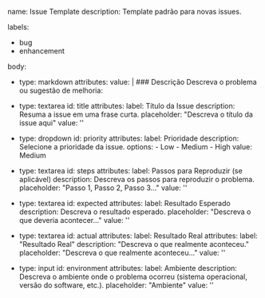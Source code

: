 name: Issue Template
description: Template padrão para novas issues.

labels:
  - bug
  - enhancement

body:
  - type: markdown
    attributes:
      value: |
        ### Descrição
        Descreva o problema ou sugestão de melhoria:

  - type: textarea
    id: title
    attributes:
      label: Título da Issue
      description: Resuma a issue em uma frase curta.
      placeholder: "Descreva o título da issue aqui"
      value: ''

  - type: dropdown
    id: priority
    attributes:
      label: Prioridade
      description: Selecione a prioridade da issue.
      options:
        - Low
        - Medium
        - High
      value: Medium

  - type: textarea
    id: steps
    attributes:
      label: Passos para Reproduzir (se aplicável)
      description: Descreva os passos para reproduzir o problema.
      placeholder: "Passo 1, Passo 2, Passo 3..."
      value: ''

  - type: textarea
    id: expected
    attributes:
      label: Resultado Esperado
      description: Descreva o resultado esperado.
      placeholder: "Descreva o que deveria acontecer..."
      value: ''

  - type: textarea
    id: actual
    attributes:
      label: Resultado Real
    attributes:
      label: "Resultado Real"
      description: "Descreva o que realmente aconteceu."
      placeholder: "Descreva o que realmente aconteceu..."
      value: ''

  - type: input
    id: environment
    attributes:
      label: Ambiente
      description: Descreva o ambiente onde o problema ocorreu (sistema operacional, versão do software, etc.).
      placeholder: "Ambiente"
      value: ''
